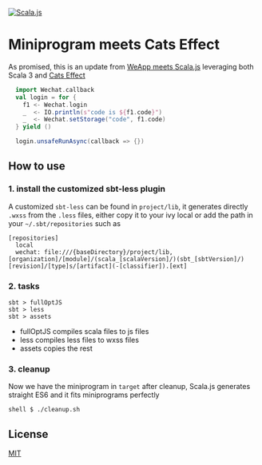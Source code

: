 [![Scala.js](https://www.scala-js.org/assets/badges/scalajs-1.13.0.svg)](https://www.scala-js.org)

# Miniprogram meets Cats Effect

As promised, this is an update from [WeApp meets Scala.js](https://github.com/kaiwu/weui-scalajs) 
leveraging both Scala 3 and [Cats Effect](https://typelevel.org/cats-effect/)

```Scala
  import Wechat.callback
  val login = for {
    f1 <- Wechat.login
    _  <- IO.println(s"code is ${f1.code}")
    _  <- Wechat.setStorage("code", f1.code)
  } yield ()

  login.unsafeRunAsync(callback => {})
```

## How to use

### 1. install the customized sbt-less plugin

A customized `sbt-less` can be found in `project/lib`, it generates directly `.wxss` from the `.less` files, either copy it
to your ivy local or add the path in your `~/.sbt/repositories` such as

```
[repositories]
  local
  wechat: file:///{baseDirectory}/project/lib, [organization]/[module]/(scala_[scalaVersion]/)(sbt_[sbtVersion]/)[revision]/[type]s/[artifact](-[classifier]).[ext]
```

### 2. tasks

```
sbt > fullOptJS
sbt > less
sbt > assets
```
- fullOptJS compiles scala files to js files
- less compiles less files to wxss files
- assets copies the rest

### 3. cleanup

Now we have the miniprogram in `target` after cleanup, Scala.js generates straight ES6 and it fits miniprograms perfectly

```
shell $ ./cleanup.sh
```
## License

[MIT](http://opensource.org/licenses/MIT)
